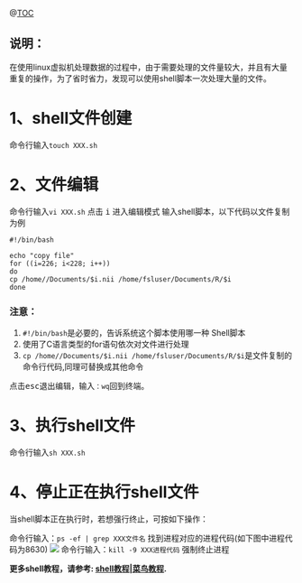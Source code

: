 @[TOC](linux下shell脚本实现文件的批量处理)
## 说明：
在使用linux虚拟机处理数据的过程中，由于需要处理的文件量较大，并且有大量重复的操作，为了省时省力，发现可以使用shell脚本一次处理大量的文件。
# 1、shell文件创建
命令行输入`touch XXX.sh`
# 2、文件编辑

命令行输入`vi XXX.sh`
点击 <kbd>i</kbd> 进入编辑模式
输入shell脚本，以下代码以文件复制为例
```
#!/bin/bash

echo "copy file"
for ((i=226; i<228; i++))
do
cp /home//Documents/$i.nii /home/fsluser/Documents/R/$i
done

```
### 注意：
 1. `#!/bin/bash`是必要的，告诉系统这个脚本使用哪一种 Shell脚本
 2. 使用了C语言类型的for语句依次对文件进行处理
 3. `cp /home//Documents/$i.nii /home/fsluser/Documents/R/$i`是文件复制的命令行代码,同理可替换成其他命令
 
 点击<kbd>esc</kbd>退出编辑，输入`：wq`回到终端。
# 3、执行shell文件

命令行输入`sh XXX.sh`
# 4、停止正在执行shell文件
当shell脚本正在执行时，若想强行终止，可按如下操作：

命令行输入：`ps -ef | grep XXX文件名`
找到进程对应的进程代码(如下图中进程代码为8630)
![](https://img-blog.csdnimg.cn/2019042514310971.png)
命令行输入：`kill -9 XXX进程代码`
强制终止进程

**更多shell教程，请参考: [shell教程|菜鸟教程](http://www.runoob.com/linux/linux-shell.html).**
